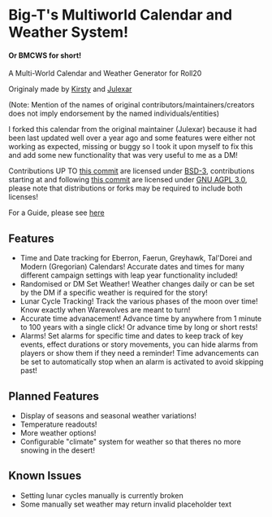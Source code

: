 # Big-T's Multiworld Calendar and Weather System!
#### Or BMCWS for short!
A Multi-World Calendar and Weather Generator for Roll20

Originaly made by [Kirsty](https://app.roll20.net/users/1165285/kirsty) and [Julexar](https://github.com/Julexar/)

(Note: Mention of the names of original contributors/maintainers/creators does not imply endorsement by the named individuals/entities)

I forked this calendar from the original maintainer (Julexar) because it had been last updated well over a year ago and some features were either not working as expected, missing or buggy so I took it upon myself to fix this and add some new functionality that was very useful to me as a DM!

Contributions UP TO [this commit](https://github.com/BigDashT/Multi-World-Calendar/commit/47782072bb45917237f29fd70875ed5a2177346d) are licensed under [BSD-3](https://github.com/BigDashT/Multi-World-Calendar?tab=BSD-3-Clause-2-ov-file), contributions starting at and following [this commit](https://github.com/BigDashT/Multi-World-Calendar/commit/12049d88dbf8afefa91777ef87fdca6e49716e8e) are licensed under [GNU AGPL 3.0](https://github.com/BigDashT/Multi-World-Calendar/blob/master/LICENSE), please note that distributions or forks may be required to include both licenses!

For a Guide, please see [here](https://github.com/Julexar/Multi-World-Calendar/wiki/How-to-use)

## Features
* Time and Date tracking for Eberron, Faerun, Greyhawk, Tal'Dorei and Modern (Gregorian) Calendars! Accurate dates and times for many different campaign settings with leap year functionality included!
* Randomised or DM Set Weather! Weather changes daily or can be set by the DM if a specific weather is required for the story!
* Lunar Cycle Tracking! Track the various phases of the moon over time! Know exactly when Warewolves are meant to turn!
* Accurate time advanacement! Advance time by anywhere from 1 minute to 100 years with a single click! Or advance time by long or short rests!
* Alarms! Set alarms for specific time and dates to keep track of key events, effect durations or story movements, you can hide alarms from players or show them if they need a reminder! Time advancements can be set to automatically stop when an alarm is activated to avoid skipping past!

## Planned Features
* Display of seasons and seasonal weather variations!
* Temperature readouts!
* More weather options!
* Configurable "climate" system for weather so that theres no more snowing in the desert!

## Known Issues
* Setting lunar cycles manually is currently broken
* Some manually set weather may return invalid placeholder text
